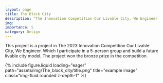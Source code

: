 ```yaml
---
layout: page
title: The Block City
description: “The Innovation Competition Our Livable City, We Engineer.” Bronze prize winning project
img:
importance: 5
category: Design
---
```

This project is a project in The 2023 Innovation Competition Our Livable City, We Engineer. Which I participate in a 5-person group and build a future livable city model. The project won the bronze prize in the competition.

{% include figure.liquid loading="eager" path="assets/img/The_block_city/title.png" title="example image" class="img-fluid rounded z-depth-1" %}
